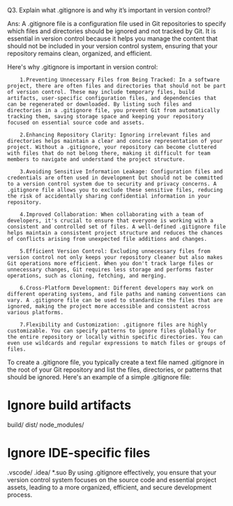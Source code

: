 Q3. Explain what .gitignore is and why it’s important in version control?

Ans: A .gitignore file is a configuration file used in Git repositories to specify which files and directories should be ignored and not tracked by Git. It is essential in version control because it helps you manage the content that should not be included in your version control system, ensuring that your repository remains clean, organized, and efficient.

Here's why .gitignore is important in version control:

        1.Preventing Unnecessary Files from Being Tracked: In a software project, there are often files and directories that should not be part of version control. These may include temporary files, build artifacts, user-specific configuration files, and dependencies that can be regenerated or downloaded. By listing such files and directories in a .gitignore file, you prevent Git from automatically tracking them, saving storage space and keeping your repository focused on essential source code and assets.

        2.Enhancing Repository Clarity: Ignoring irrelevant files and directories helps maintain a clear and concise representation of your project. Without a .gitignore, your repository can become cluttered with files that do not belong there, making it difficult for team members to navigate and understand the project structure.

        3.Avoiding Sensitive Information Leakage: Configuration files and credentials are often used in development but should not be committed to a version control system due to security and privacy concerns. A .gitignore file allows you to exclude these sensitive files, reducing the risk of accidentally sharing confidential information in your repository.

        4.Improved Collaboration: When collaborating with a team of developers, it's crucial to ensure that everyone is working with a consistent and controlled set of files. A well-defined .gitignore file helps maintain a consistent project structure and reduces the chances of conflicts arising from unexpected file additions and changes.

        5.Efficient Version Control: Excluding unnecessary files from version control not only keeps your repository cleaner but also makes Git operations more efficient. When you don't track large files or unnecessary changes, Git requires less storage and performs faster operations, such as cloning, fetching, and merging.

        6.Cross-Platform Development: Different developers may work on different operating systems, and file paths and naming conventions can vary. A .gitignore file can be used to standardize the files that are ignored, making the project more accessible and consistent across various platforms.

        7.Flexibility and Customization: .gitignore files are highly customizable. You can specify patterns to ignore files globally for the entire repository or locally within specific directories. You can even use wildcards and regular expressions to match files or groups of files.

To create a .gitignore file, you typically create a text file named .gitignore in the root of your Git repository and list the files, directories, or patterns that should be ignored. Here's an example of a simple .gitignore file:

# Ignore build artifacts
build/
dist/
node_modules/

# Ignore IDE-specific files
.vscode/
.idea/
*.suo
By using .gitignore effectively, you ensure that your version control system focuses on the source code and essential project assets, leading to a more organized, efficient, and secure development process.